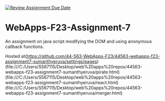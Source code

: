 [![Review Assignment Due Date](https://classroom.github.com/assets/deadline-readme-button-24ddc0f5d75046c5622901739e7c5dd533143b0c8e959d652212380cedb1ea36.svg)](https://classroom.github.com/a/Kv-XePEp)
# WebApps-F23-Assignment-7
An assignment on java script modifying the DOM and using anonymous callback functions.

Hosted at(https://github.com/44-563-WebApps-F23/44563-webapps-f23-assignment7-sumanthyeruva/settings/pages)
        (file:///C:/Users/S567115/Desktop/web%20apps%20repos/44563-webapps-f23-assignment7-sumanthyeruva/pirate.html)
        (file:///C:/Users/S567115/Desktop/web%20apps%20repos/44563-webapps-f23-assignment7-sumanthyeruva/react.html)
        (file:///C:/Users/S567115/Desktop/web%20apps%20repos/44563-webapps-f23-assignment7-sumanthyeruva/merger.html)

